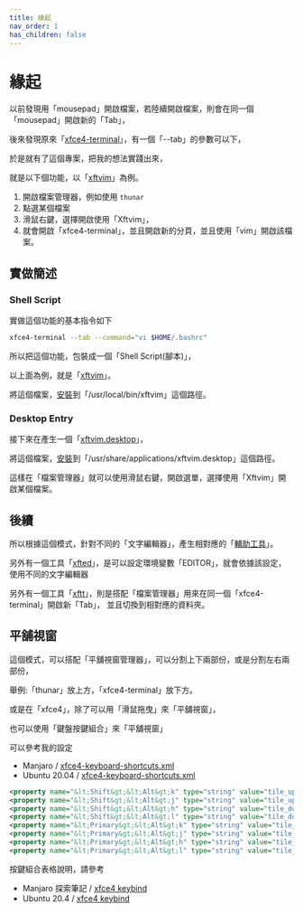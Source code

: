 ```yaml
---
title: 緣起
nav_order: 1
has_children: false
---
```


# 緣起

以前發現用「mousepad」開啟檔案，若陸續開啟檔案，則會在同一個「mousepad」開啟新的「Tab」，

後來發現原來「[xfce4-terminal](https://man.archlinux.org/man/xfce4-terminal.1.en#Window_or_Tab_Separators)」，有一個「--tab」的參數可以下，

於是就有了這個專案，把我的想法實踐出來，

就是以下個功能，以「[xftvim](https://samwhelp.github.io/tool-xfteditor/read/project/xfteditor/xftvim.html)」為例。

1. 開啟檔案管理器，例如使用 `thunar`
2. 點選某個檔案
3. 滑鼠右鍵，選擇開啟使用「Xftvim」，
4. 就會開啟「xfce4-terminal」，並且開啟新的分頁，並且使用「vim」開啟該檔案。

## 實做簡述

### Shell Script

實做這個功能的基本指令如下

``` sh
xfce4-terminal --tab --command="vi $HOME/.bashrc"
```

所以把這個功能，包裝成一個「Shell Script(腳本)」，

以上面為例，就是「[xftvim](https://github.com/samwhelp/tool-xfteditor/blob/gh-pages/_demo/project/xfteditor/prototype/xftvim/xftvim#L83)」。

將這個檔案，[安裝](https://github.com/samwhelp/tool-xfteditor/blob/gh-pages/_demo/project/xfteditor/prototype/xftvim/Makefile#L18)到「/usr/local/bin/xftvim」這個路徑。

### Desktop Entry

接下來在產生一個「[xftvim.desktop](https://github.com/samwhelp/tool-xfteditor/blob/gh-pages/_demo/project/xfteditor/prototype/xftvim/xftvim.desktop)」，

將這個檔案，[安裝](https://github.com/samwhelp/tool-xfteditor/blob/gh-pages/_demo/project/xfteditor/prototype/xftvim/Makefile#L19)到「/usr/share/applications/xftvim.desktop」這個路徑。

這樣在「檔案管理器」就可以使用滑鼠右鍵，開啟選單，選擇使用「Xftvim」開啟某個檔案。


## 後續

所以根據這個模式，針對不同的「文字編輯器」，產生相對應的「[輔助工具](https://samwhelp.github.io/tool-xfteditor/read/project/xfteditor/)」。

另外有一個工具「[xfted](https://samwhelp.github.io/tool-xfteditor/read/project/xfteditor/xfted.html)」，是可以設定環境變數「EDITOR」，就會依據該設定，使用不同的文字編輯器

另外有一個工具「[xftt](https://samwhelp.github.io/tool-xfteditor/read/project/xfteditor/xftt.html)」，則是搭配「檔案管理器」用來在同一個「xfce4-terminal」開啟新「Tab」，
並且切換到相對應的資料夾。


## 平舖視窗

這個模式，可以搭配「平舖視窗管理器」，可以分割上下兩部份，或是分割左右兩部份，

舉例:「thunar」放上方，「xfce4-terminal」放下方。

或是在「xfce4」，除了可以用「滑鼠拖曳」來「平舖視窗」，

也可以使用「鍵盤按鍵組合」來「平舖視窗」

可以參考我的設定

* Manjaro / [xfce4-keyboard-shortcuts.xml](https://github.com/samwhelp/note-about-manjaro/blob/gh-pages/_demo/adjustment/full/xfce/config/xfce4/xfconf/xfce-perchannel-xml/xfce4-keyboard-shortcuts.xml#L189)
* Ubuntu 20.04 / [xfce4-keyboard-shortcuts.xml](https://github.com/samwhelp/play-ubuntu-20.04-plan/blob/master/prototype/xfce/config/xfce4/xfconf/xfce-perchannel-xml/xfce4-keyboard-shortcuts.xml#L183)

``` xml
<property name="&lt;Shift&gt;&lt;Alt&gt;k" type="string" value="tile_up_left_key"/>
<property name="&lt;Shift&gt;&lt;Alt&gt;j" type="string" value="tile_up_right_key"/>
<property name="&lt;Shift&gt;&lt;Alt&gt;h" type="string" value="tile_down_left_key"/>
<property name="&lt;Shift&gt;&lt;Alt&gt;l" type="string" value="tile_down_right_key"/>
<property name="&lt;Primary&gt;&lt;Alt&gt;k" type="string" value="tile_up_key"/>
<property name="&lt;Primary&gt;&lt;Alt&gt;j" type="string" value="tile_down_key"/>
<property name="&lt;Primary&gt;&lt;Alt&gt;h" type="string" value="tile_left_key"/>
<property name="&lt;Primary&gt;&lt;Alt&gt;l" type="string" value="tile_right_key"/>
```

按鍵組合表格說明，請參考

* Manjaro 探索筆記 / [xfce4 keybind](https://github.com/samwhelp/note-about-manjaro/blob/gh-pages/_demo/adjustment/full/xfce/spec-keybind.md#window-tiling-move--side)
* Ubuntu 20.4 / [xfce4 keybind](https://github.com/samwhelp/play-ubuntu-20.04-plan/blob/master/prototype/xfce/spec-keybind.md#window-tiling-move--side)
